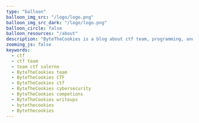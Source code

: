 ```yaml
---
type: "balloon"
balloon_img_src: "/logo/logo.png"
balloon_img_src_dark: "/logo/logo.png"
balloon_circle: false
balloon_resources: "/about"
description: "ByteTheCookies is a blog about ctf team, programming, and other tech-related topics."
zooming_js: false
keywords:
  - ctf
  - ctf team
  - team ctf salerno
  - ByteTheCookies team
  - ByteTheCookies CTF
  - ByteTheCookies ctf
  - ByteTheCookies cybersecurity
  - ByteTheCookies competions
  - ByteTheCookies writeups
  - bytethecookies
  - Bytethecookies
---
```

